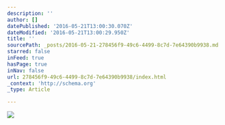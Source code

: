 ```yaml
---
description: ''
author: []
datePublished: '2016-05-21T13:00:30.070Z'
dateModified: '2016-05-21T13:00:29.950Z'
title: ''
sourcePath: _posts/2016-05-21-278456f9-49c6-4499-8c7d-7e64390b9938.md
starred: false
inFeed: true
hasPage: true
inNav: false
url: 278456f9-49c6-4499-8c7d-7e64390b9938/index.html
_context: 'http://schema.org'
_type: Article

---
```

![](https://the-grid-user-content.s3-us-west-2.amazonaws.com/d683a502-eba4-481f-baa5-2bd4f8a25835.jpg)